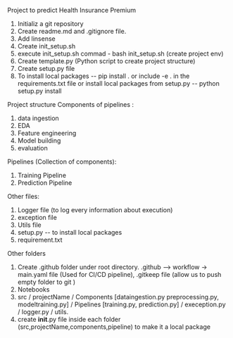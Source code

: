 Project to predict Health Insurance Premium
1. Initializ a git repository
2. Create readme.md and .gitignore file.
3. Add linsense
4. Create init_setup.sh
5. execute init_setup.sh commad - bash init_setup.sh (create project env)
6. Create template.py (Python script to create project structure)
8. Create setup.py file
7. To install local packages -- pip install . or include -e . in the requirements.txt file or install local packages from setup.py -- python setup.py install

Project structure
Components of pipelines :
1. data ingestion
2. EDA
3. Feature engineering
4. Model building
5. evaluation

Pipelines (Collection of components):
1. Training Pipeline
2. Prediction Pipeline

Other files:
1. Logger file (to log every information about execution)
2. exception file
3. Utils file
4. setup.py -- to install local packages
5. requirement.txt

Other folders
1. Create .github folder under root directory.
   .github --> workflow -> main.yaml file  (Used for CI/CD pipeline), .gitkeep file (allow us to push empty folder to git )
2. Notebooks
3. src / projectName 
         / Components [dataingestion.py preprocessing.py, modeltraining.py]
         / Pipelines [training.py, prediction.py]
         / exeception.py
         / logger.py
         / utils.
4. create __init__.py file inside each folder (src,projectName,components,pipeline) to make it a local package




                    